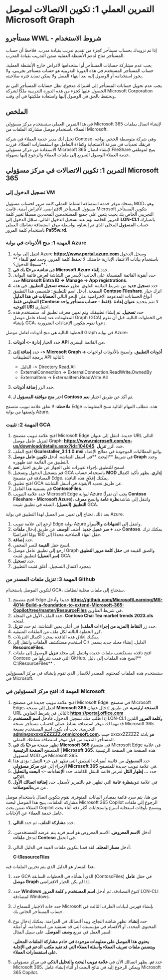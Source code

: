 # التمرين العملي 1: تكوين الاتصالات لموصل Microsoft Graph

## مستأجرو WWL - شروط الاستخدام

إذا تم تزويدك بحساب مستأجر كجزء من تقديم تدريب بقيادة مدرب، فلاحظ أن حساب المستأجر متاح لدعم الأنشطة العملية ضمن التدريب بقيادة المدرب.

يجب عدم مشاركة حسابات المستأجر أو استخدامها لأغراض خارج الأنشطة العملية. حساب المستأجر المستخدم في هذه الدورة التدريبية هو حساب مستأجر تجريبي، ولا يجوز استخدامه أو الوصول إليه بعد انتهاء الفصل ولا يمكن تمديد فترة صلاحيته.

يجب عدم تحويل حسابات المستأجر إلى اشتراك مدفوع. تظل حسابات المستأجر التي تم الحصول عليها كجزء من هذه الدورة التدريبية ملكًا لشركة Microsoft Corporation ونحتفظ بالحق في الوصول إليها واستعادة ملكيتها في أي وقت.

## الملخص

في هذا التمرين العملي ستستخدم مركز مسؤولي Microsoft 365 لإنشاء اتصال بملفات العملاء باستخدام موصل مشاركة الملفات من Microsoft.

تخيل أنك مدير خدمة العملاء في شركة Contoso، وهي شركة متوسطة الحجم. يواجه فريقك تحديات في سرعة الاستجابة وكفاءة التعامل مع استفسارات العملاء. قررت الاستفادة من مركز مسؤولي Microsoft 365 لإنشاء اتصال FileShare يتيح لموظفي خدمة العملاء الوصول السريع إلى ملفات العملاء والرجوع إليها بسهولة.

## التمرين 1: تكوين الاتصالات في مركز مسؤولي Microsoft 365

### تسجيل الدخول إلى VM

يمنحك موفر خدمة استضافة النشاط العملي كلمة مرور لحساب مسؤول MOD، وهو مسؤول المستأجر الافتراضي. لأغراض أمنية، قامت Microsoft بتكوين المستأجر التجريبي الخاص بك بحيث يتعين على جميع المستخدمين المحددين مسبقًا تغيير كلمة المرور الخاصة بهم عند تسجيل الدخول التالي. سجّل الدخول إلى **LON-CL1** باعتبارك حساب **المسؤول** المحلي الذي تم إنشاؤه بواسطة موفر استضافة نشاطك العملي باستخدام كلمة المرور **Pa55w.rd**.

### المهمة 1: منح الأذونات في بوابة Azure

1. انتقل إلى بوابة Azure **https://www.portal.azure.com** وسجل الدخول باستخدام بيانات الاعتماد الإدارية خاصتك. لا تحفظ كلمة المرور، وحدد **نعم** للبقاء ** مسجلًا الدخول؟**.
2. في **شاشة مرحبًا بك في Microsoft Azure** حدد **إلغاء**.
1. حدد أيقونة القائمة المنسدلة على الجانب الأيسر من الشاشة لعرض قائمة البوابة. حدد **Microsoft Entra ID -> Manage -> App registrations**.
1. حدد **تسجيل جديد** من شريط القائمة العلوي. تظهر **صفحة تسجيل التطبيق**. في هذه الصفحة، ادخل اسم للتطبيق؛ فلنسمي هذا التطبيق **Contoso Fileshare**. اترك خيار أنواع الحسابات المدعومة الافتراضية على النحو التالي **الحسابات في هذا الدليل التنظيمي فقط (Contoso فقط - حساب مستأجر واحد).** لا تقم بتحديد **عنوان إعادة التوجيه URI** اختياري.
1. حدد **تسجيل**. تم إنشاء تطبيقك، وتم تعيين معرف تطبيق له. ستستخدم هذه المعلومات عند إنشاء عامل موصل Graph (GCA) في الخطوات التالية. قبل أن نقوم بإنشاء GCA، دعونا نقوم بتكوين الإعدادات الضرورية.

الخطوة التالية هي منح أذونات لعامل موصل Graph في بوابة Azure:

1. حدد الخيار **إدارة -> أذونات API** من القائمة اليسرى.
1. حدد **إضافة إذن -> Microsoft Graph -> أذونات التطبيق**، واسمح بالأذونات لواجهات برمجة التطبيقات API التالية:

    - الدليل -> Directory.Read.All
    - ExternalConnection -> ExternalConnection.ReadWrite.OwnedBy
    - ExternalItem -> ExternalItem.ReadWrite.All
      
1. حدد الزر **إضافة أذونات**.
1. اختر **منح موافقة المسؤول لـ Contoso** ثم أكد عن طريق اختيار **نعم**.

**ملاحظة:** لا تغلق علامة تبويب متصفح Edge هذه. تتطلب المهام التالية نسخ المعلومات ولصقها من بوابة Azure.

### المهمة 2: تثبيت GCA

1. افتح علامة تبويب متصفح Microsoft Edge جديدة. انتقل إلى عنوان URL التالي لتنزيل عامل موصل Graph: **https://www.microsoft.com/en-us/download/details.aspx?id=104045**. حدد الزر **تنزيل**. 
1. افتح الملف **GcaInstaller_3.1.1.0.msi** واتبع المطالبات الموجودة في معالج الإعداد. 
2. في شريط **البحث **في أسفل الشاشة، أدخل **تكوين عامل موصل Graph** وحدد التطبيق من القائمة عند ظهوره.
3. اسمح للتطبيق بإجراء تغييرات على الجهاز عن طريق اختيار **نعم**.
4. قم بتسجيل الدخول وتسجيل GCA باستخدام حساب **MOD إداري**. يظهر تأكيد اكتمال المصادقة في متصفح Edge. يمكنك إغلاق هذه النافذة.
5. افتح تطبيق GCA عن طريق تحديد الأيقونة في أسفل الشاشة.
1. قم بتسمية هذا العامل **ContosoFiles**.
1. حدد علامة التبويب Microsoft Edge لبوابة Azure (يجب أن تقرأ **Contoso Fileshare - Microsoft Azure**)، وانتقل إلى شاشة**نظرة عامة** وانسخ **معرف التطبيق (العميل)**. الصقه في تطبيق تثبيت GCA.

بعد ذلك، تحتاج إلى تعيين سر العميل لهذا التطبيق في بوابة Azure.

1. ارجع إلى علامة تبويب Edge بوابة Azure وانتقل إلى **الشهادات والأسرار**.
1. حدد **+ سر عميل جديد**. أضف **الوصف** عن طريق إدخال **ملفات Contoso**. يمكنك ترك حقل انتهاء الصلاحية محددًا إلى 180 يومًا افتراضيًا.
2. حدد **إضافة**.
3. انسخ حقل **القيمة** للسر المخفي.
1. ارجع إلى تطبيق عامل موصل Graph والصق القيمة في **حقل كلمة مرور التطبيق (سر العميل)** لتطبيق مُثبت GCA.
1. حدد **تسجيل**.
1. بمجرد اكتمال التسجيل، أغلق مُثبت التطبيق.

### المهمة 3: تنزيل ملفات المصدر من Github

لتكوين الموصل باستخدام GCA، ستحتاج إلى ملفات محلية لنظامك. 

1. افتح متصفح Edge جديدا وأدخل **https://github.com/MicrosoftLearning/MS-4014-Build-a-foundation-to-extend-Microsoft-365-Copilot/tree/master/ResourceFiles** في شريط العناوين.
2. حدد الملف الأول في المجلد، **Contoso Chai Tea market trends 2023.xls** لفتحه.
3. حدد زر **النقاط (المزيد من إجراءات الملف)** في أعلى يمين الشاشة، ثم حدد **تنزيل**.
4. كرر الخطوة الثالثة لكل ملف من الملفات المتبقية.
5. يمكنك إغلاق هذه النافذة بمجرد اكتمال التنزيلات.
6. استخدم مستكشف الملفات وانتقل إلى C:\ الدليل. إنشاء مجلد جديد يسمى **ResourceFiles**.
7. افتح نافذة مستكشف ملفات جديدة وانتقل إلى مجلد **تنزيل** للوصول إلى ملفات Contoso التي قمت بتنزيلها من GitHub. انسخ هذه الملفات إلى دليل** C:\ResourceFiles** .

ستستخدم هذه الملفات كمحتوى المصدر للاتصال الذي تقوم بإنشائه في مركز المسؤولين في Microsoft.

### المهمة 4: افتح مركز المسؤولين في Microsoft

1. افتح علامة تبويب جديدة في متصفح Microsoft Edge. في متصفح Microsoft Edge، انتقل إلى صفحة **Microsoft 365 الصفحة ارئيسية** عن طريق إدخال عنوان URL التالي في شريط العناوين: **https://portal.office.com**
1. إذا طُلب منك تسجيل الدخول، فأدخل **اسم المستخدم** LON-CL1 و**كلمة المرور** اللذين قدمهما لك موفر استضافة نشاط عملي لحساب مستأجر نسخة Microsoft 365 التجريبية. يجب أن يكون اسم المستخدم بصيغة **<admin@xxxxxZZZZZZ.onmicrosoft.com>**، حيث xxxxxZZZZZZ هو بادئة المستأجر المعينة من قبل موفر استضافة نشاطك العملي. 
1. تظهر صفحة **مرحبًا بك في Microsoft 365** في متصفح Microsoft Edge في علامة المتصفح **الصفحة الرئيسية | Microsoft 365**. هذه الصفحة هي الصفحة الرئيسية لمسؤول MOD في Microsoft 365.
1. حدد **المسؤول** من قائمة أيقونات التطبيق التي تظهر في جزء التنقل؛ يؤدي هذا الإجراء إلى فتح **مركز مسؤولي Microsoft 365** في علامة تبويب جديدة للمتصفح.
1. حدد **... إظهار الكل** لعرض قائمة التنقل الكاملة. حدد **الإعدادات** -> **البحث والتحليل الذكي.**
1. في علامة تنويب**نظرة عامة** التي تظهر، قم بالتمرير لأسفل. حدد **إضافة اتصالك الأول** من مربع**الموصلات** .

من هنا، يتم سرد قائمة بمصادر البيانات المتوفرة. نقوم بتكوين اتصال باستخدام موصل مشاركة الملفات. يتيح هذا الموصل لبحث Microsoft 365 Copilot الرجوع إلى ملفات العملاء ضمن بحث Copilot ويسمح بأوقات استجابة أسرع واستجابات أكثر دقة أثناء بحث عامل خدمة العملاء عن الإجابات.

1. حدد **مشاركة الملف**، ثم حدد **التالي**.
1. أدخل **الاسم المعروض**. الاسم المعروض هو اسم فريد يتم عرضه للمستخدمين. لندخل **ملفات Contoso** في الحقل.
1. أدخل **مسار المجلد.** لقد قمنا بتكوين ملفات العينة في الدليل التالي:

   **C:\ResourceFiles**

هذا المسار هو الدليل الذي يتم تخزين الملفات فيه.

1. حدد GCA الذي أنشأناه في الخطوات السابقة (ContosoFiles) في حقل **عامل موصل Graph** إذا لم يكن الخيار الافتراضي.
1. حدد **Windows** كنوع المصادقة، ثم أدخل **اسم المستخدم** و **كلمة المرور** LON-CLI لمصادقة Windows.
1. حدد خانة الاختيار للسماح لـ Microsoft بإنشاء فهرس لبيانات الطرف الثالث في حساب المستأجر الخاص بك.
1. حدد **إنشاء**.  تظهر شاشة النجاح، ويبدأ اتصالك في المزامنة. يمكنك إدخال نوع المحتوى المحدد، أو الأقسام في مؤسستك التي قد تستفيد من استخدامه، أو أمثلة لسير العمل في مربع **وصف الموصل**. على سبيل المثال:

    **يحتوي هذا الموصل على معلومات موجودة في خادم مشاركة الملفات المحلي. ويتضمن ملفات تعريف العملاء وأسئلة العملاء التي قد تفيد مكتب الدعم في الإجابة على استفسارات العملاء.**
1. حدد **تم**. يظهر اتصالك الآن في **علامة تبويب البحث والتحليل الذكي** في مركز مسؤولي Microsoft 365، ويمكن الرجوع إليه في نتائج البحث أو أثناء إنشاء عامل Microsoft 365 Copilot.
